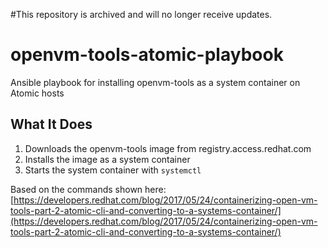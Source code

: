 #This repository is archived and will no longer receive updates.

# openvm-tools-atomic-playbook
Ansible playbook for installing openvm-tools as a system container on Atomic hosts

What It Does
------------

1. Downloads the openvm-tools image from registry.access.redhat.com
2. Installs the image as a system container
3. Starts the system container with `systemctl`

Based on the commands shown here: [https://developers.redhat.com/blog/2017/05/24/containerizing-open-vm-tools-part-2-atomic-cli-and-converting-to-a-systems-container/](https://developers.redhat.com/blog/2017/05/24/containerizing-open-vm-tools-part-2-atomic-cli-and-converting-to-a-systems-container/)
